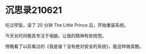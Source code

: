 # 沉思录210621

吃过早饭，读了 20 分钟 The Little Prince 后，开始重装系统。

今天长时间极其专注于电脑，让我的精神有些恍惚。

傍晚看了以前看过的《我是谁？没有绝对安全的系统》，能这样做真酷。
